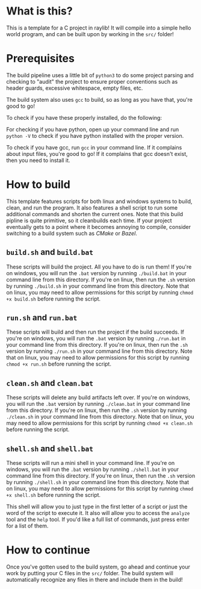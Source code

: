 # What is this?

This is a template for a C project in raylib! It will compile into a simple hello world program, and can be built upon by working
in the `src/` folder!

# Prerequisites

The build pipeline uses a little bit of `python3` to do some project parsing and checking to "audit" the project to ensure proper conventions such as header guards, excessive whitespace, empty files, etc.

The build system also uses `gcc` to build, so as long as you have that, you're good to go!

To check if you have these properly installed, do the following:

For checking if you have python, open up your command line and run `python -V` to check if you have python installed with the proper version. 

To check if you have gcc, run `gcc` in your command line. If it complains about input files, you're good to go! If it complains that gcc doesn't exist, then you need to install it.

# How to build

This template features scripts for both linux and windows systems to build, clean, and run the program. It also features a shell script to run some additional commands and shorten the current ones. Note that this build pipline is quite primitive, so it cleanbuilds each time. If your project eventually gets to a point where it becomes annoying to compile, consider switching to a build system such as *CMake* or *Bazel*.

## `build.sh` and `build.bat`

These scripts will build the project. All you have to do is run them! If you're on windows, you will run the `.bat` version by running `./build.bat` in your command line from this directory. If you're on linux, then run the `.sh` version by running `./build.sh` in your command line from this directory. Note that on linux, you may need to allow permissions for this script by running `chmod +x build.sh` before running the script.

## `run.sh` and `run.bat`

These scripts will build and then run the project if the build succeeds. If you're on windows, you will run the `.bat` version by running `./run.bat` in your command line from this directory. If you're on linux, then run the `.sh` version by running `./run.sh` in your command line from this directory. Note that on linux, you may need to allow permissions for this script by running `chmod +x run.sh` before running the script.

## `clean.sh` and `clean.bat`

These scripts will delete any build artifacts left over. If you're on windows, you will run the `.bat` version by running `./clean.bat` in your command line from this directory. If you're on linux, then run the `.sh` version by running `./clean.sh` in your command line from this directory. Note that on linux, you may need to allow permissions for this script by running `chmod +x clean.sh` before running the script.

## `shell.sh` and `shell.bat`

These scripts will run a mini shell in your command line. If you're on windows, you will run the `.bat` version by running `./shell.bat` in your command line from this directory. If you're on linux, then run the `.sh` version by running `./shell.sh` in your command line from this directory. Note that on linux, you may need to allow permissions for this script by running `chmod +x shell.sh` before running the script.

This shell will allow you to just type in the first letter of a script or just the word of the script to execute it. It also will allow you to access the `analyze` tool and the `help` tool. If you'd like a full list of commands, just press enter for a list of them.

# How to continue

Once you've gotten used to the build system, go ahead and continue your work by putting your C files in the `src/` folder. The build system will automatically recognize any files in there and include them in the build!